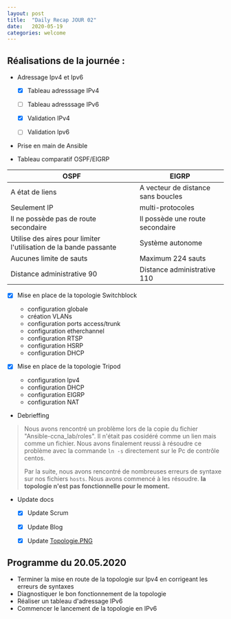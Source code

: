 ```yaml
---
layout: post
title:  "Daily Recap JOUR 02"
date:   2020-05-19
categories: welcome
---
```



## Réalisations de la journée :

- Adressage Ipv4 et Ipv6 
  - [x] Tableau adresssage IPv4
  - [ ] Tableau adresssage IPv6
  - [x] Validation IPv4
  - [ ] Validation Ipv6
 

 - Prise en main de Ansible

 - Tableau comparatif OSPF/EIGRP

| OSPF  | EIGRP          |
|---|-----|
| A état de liens | A vecteur de distance sans boucles 
| Seulement IP | multi-protocoles
| Il ne possède pas de route secondaire | Il possède une route secondaire
| Utilise des aires pour limiter l'utilisation de la bande passante| Système autonome
| Aucunes limite de sauts | Maximum 224 sauts 
| Distance administrative 90 | Distance administrative 110


  - [x] Mise en place de la topologie Switchblock
    - configuration globale
    - création VLANs
    - configuration ports access/trunk
    - configuration etherchannel
    - configuration RTSP
    - configuration HSRP
    - configuration DHCP

  

  - [x] Mise en place de la topologie Tripod
    - configuration Ipv4
    - configuration DHCP
    - configuration EIGRP
    - configuration NAT
 
  - Debrieffing
  
> Nous avons rencontré un problème lors de la copie du fichier "Ansible-ccna_lab/roles". 
> Il n'était pas cosidéré comme un lien mais  comme un fichier. 
> Nous avons finalement reussi à résoudre ce problème avec la commande `ln -s` directement sur le Pc de contrôle centos. 
> 
> Par la suite, nous avons rencontré de nombreuses erreurs de syntaxe sur nos fichiers `hosts`.
> Nous avons commencé à les résoudre.
> **la topologie n'est pas fonctionnelle pour le moment.**

 - Update docs
   - [x] Update Scrum
   - [x] Update Blog
   - [x] Update [Topologie.PNG](https://github.com/reseau-2020/projet-three/blob/master/Topologie.PNG)
    
    
## Programme du 20.05.2020
 
 - Terminer la mise en route de la topologie sur Ipv4 en corrigeant les erreurs de syntaxes
 - Diagnostiquer le bon fonctionnement de la topologie
 - Réaliser un tableau d'adressage IPv6
 - Commencer le lancement de la topologie en IPv6
 
 
  
